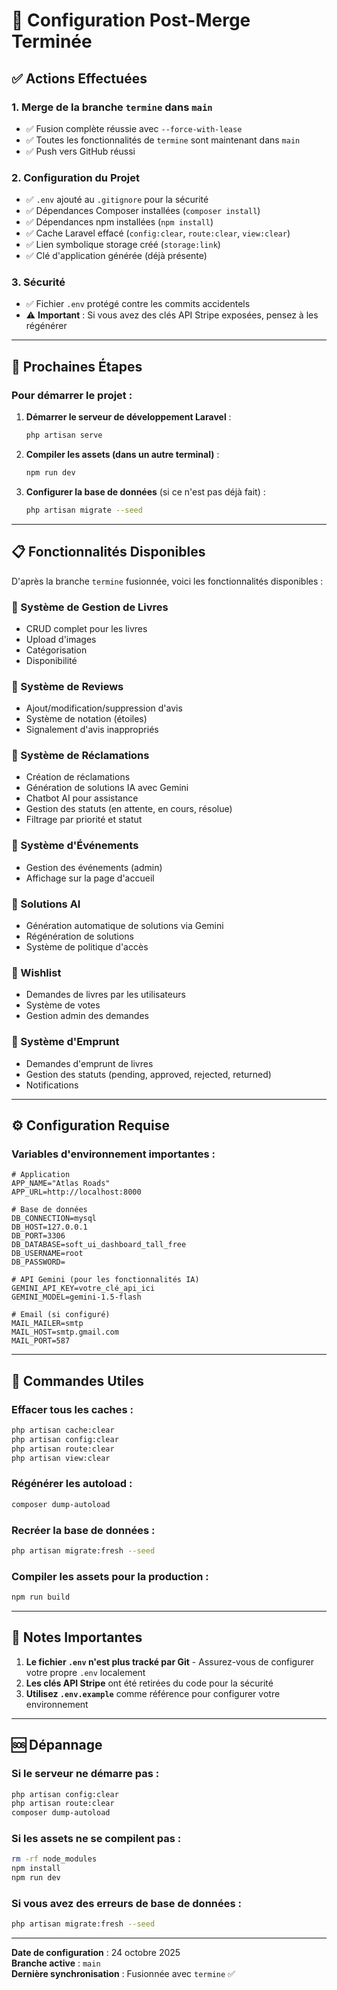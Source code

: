 # 🎉 Configuration Post-Merge Terminée

## ✅ Actions Effectuées

### 1. **Merge de la branche `termine` dans `main`**
   - ✅ Fusion complète réussie avec `--force-with-lease`
   - ✅ Toutes les fonctionnalités de `termine` sont maintenant dans `main`
   - ✅ Push vers GitHub réussi

### 2. **Configuration du Projet**
   - ✅ `.env` ajouté au `.gitignore` pour la sécurité
   - ✅ Dépendances Composer installées (`composer install`)
   - ✅ Dépendances npm installées (`npm install`)
   - ✅ Cache Laravel effacé (`config:clear`, `route:clear`, `view:clear`)
   - ✅ Lien symbolique storage créé (`storage:link`)
   - ✅ Clé d'application générée (déjà présente)

### 3. **Sécurité**
   - ✅ Fichier `.env` protégé contre les commits accidentels
   - ⚠️ **Important** : Si vous avez des clés API Stripe exposées, pensez à les régénérer

---

## 🚀 Prochaines Étapes

### Pour démarrer le projet :

1. **Démarrer le serveur de développement Laravel** :
   ```bash
   php artisan serve
   ```

2. **Compiler les assets (dans un autre terminal)** :
   ```bash
   npm run dev
   ```

3. **Configurer la base de données** (si ce n'est pas déjà fait) :
   ```bash
   php artisan migrate --seed
   ```

---

## 📋 Fonctionnalités Disponibles

D'après la branche `termine` fusionnée, voici les fonctionnalités disponibles :

### 🔹 Système de Gestion de Livres
- CRUD complet pour les livres
- Upload d'images
- Catégorisation
- Disponibilité

### 🔹 Système de Reviews
- Ajout/modification/suppression d'avis
- Système de notation (étoiles)
- Signalement d'avis inappropriés

### 🔹 Système de Réclamations
- Création de réclamations
- Génération de solutions IA avec Gemini
- Chatbot AI pour assistance
- Gestion des statuts (en attente, en cours, résolue)
- Filtrage par priorité et statut

### 🔹 Système d'Événements
- Gestion des événements (admin)
- Affichage sur la page d'accueil

### 🔹 Solutions AI
- Génération automatique de solutions via Gemini
- Régénération de solutions
- Système de politique d'accès

### 🔹 Wishlist
- Demandes de livres par les utilisateurs
- Système de votes
- Gestion admin des demandes

### 🔹 Système d'Emprunt
- Demandes d'emprunt de livres
- Gestion des statuts (pending, approved, rejected, returned)
- Notifications

---

## ⚙️ Configuration Requise

### Variables d'environnement importantes :

```env
# Application
APP_NAME="Atlas Roads"
APP_URL=http://localhost:8000

# Base de données
DB_CONNECTION=mysql
DB_HOST=127.0.0.1
DB_PORT=3306
DB_DATABASE=soft_ui_dashboard_tall_free
DB_USERNAME=root
DB_PASSWORD=

# API Gemini (pour les fonctionnalités IA)
GEMINI_API_KEY=votre_clé_api_ici
GEMINI_MODEL=gemini-1.5-flash

# Email (si configuré)
MAIL_MAILER=smtp
MAIL_HOST=smtp.gmail.com
MAIL_PORT=587
```

---

## 🔧 Commandes Utiles

### Effacer tous les caches :
```bash
php artisan cache:clear
php artisan config:clear
php artisan route:clear
php artisan view:clear
```

### Régénérer les autoload :
```bash
composer dump-autoload
```

### Recréer la base de données :
```bash
php artisan migrate:fresh --seed
```

### Compiler les assets pour la production :
```bash
npm run build
```

---

## 📝 Notes Importantes

1. **Le fichier `.env` n'est plus tracké par Git** - Assurez-vous de configurer votre propre `.env` localement
2. **Les clés API Stripe** ont été retirées du code pour la sécurité
3. **Utilisez `.env.example`** comme référence pour configurer votre environnement

---

## 🆘 Dépannage

### Si le serveur ne démarre pas :
```bash
php artisan config:clear
php artisan route:clear
composer dump-autoload
```

### Si les assets ne se compilent pas :
```bash
rm -rf node_modules
npm install
npm run dev
```

### Si vous avez des erreurs de base de données :
```bash
php artisan migrate:fresh --seed
```

---

**Date de configuration** : 24 octobre 2025  
**Branche active** : `main`  
**Dernière synchronisation** : Fusionnée avec `termine` ✅

